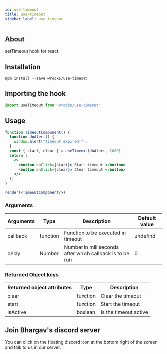 ```yaml
---
id: use-timeout
title: use-timeout
sidebar_label: use-timeout
---
```


   

## About

setTimeout hook for react.
<br/>

## Installation

    npm install --save @rooks/use-timeout

## Importing the hook

```javascript
import useTimeout from "@rooks/use-timeout"
```

## Usage

```jsx
function TimeoutComponent() {
  function doAlert() {
    window.alert("timeout expired!");
  }
  const { start, clear } = useTimeout(doAlert, 2000);
  return (
    <>
      <button onClick={start}> Start timeout </button>
      <button onClick={clear}> Clear timeout </button>
    </>
  );
}

render(<TimeoutComponent/>)
```

### Arguments

| Arguments | Type     | Description                                              | Default value |
| --------- | -------- | -------------------------------------------------------- | ------------- |
| callback  | function | Function to be executed in timeout                       | undefind      |
| delay     | Number   | Number in milliseconds after which callback is to be run | 0             |

### Returned Object keys

| Returned object attributes | Type     | Description           |
| -------------------------- | -------- | --------------------- |
| clear                      | function | Clear the timeout     |
| start                      | function | Start the timeout     |
| isActive                   | boolean  | Is the timeout active |


## Join Bhargav's discord server
You can click on the floating discord icon at the bottom right of the screen and talk to us in our server.

    